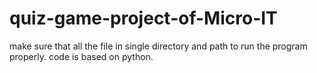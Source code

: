 # quiz-game-project-of-Micro-IT
make sure that all the file in single directory and path to run the program properly.
code is based on python.

